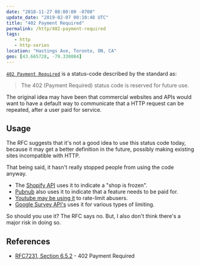 ```yaml
---
date: "2018-11-27 08:00:00 -0700"
update_date: "2019-02-07 00:10:48 UTC"
title: "402 Payment Required"
permalink: /http/402-payment-required
tags:
   - http
   - http-series
location: "Hastings Ave, Toronto, ON, CA"
geo: [43.665728, -79.330084]
---
```


[`402 Payment Required`][1] is a status-code described by the standard as:

> The 402 (Payment Required) status code is reserved for future use.

The original idea may have been that commercial websites and APIs would want
to have a default way to communicate that a HTTP request can be repeated,
after a user paid for service.


Usage
-----

The RFC suggests that it's not a good idea to use this status code today,
because it may get a better definition in the future, possibly making existing
sites incompatible with HTTP.

That being said, it hasn't really stopped people from using the code anyway.

* The [Shopify API][2] uses it to indicate a "shop is frozen".
* [Pubnub][3] also uses it to indicate that a feature needs to be paid for.
* [Youtube may be using it][4] to rate-limit abusers.
* [Google Survey API's][5] uses it for various types of limiting.

So should you use it? The RFC says no. But, I also don't think there's a major
risk in doing so.


References
----------

* [RFC7231, Section 6.5.2][1] - 402 Payment Required

[1]: https://tools.ietf.org/html/rfc7231#section-6.5.2 "402 Payment Required"
[2]: https://help.shopify.com/en/api/getting-started/response-status-codes
[3]: https://support.pubnub.com/support/solutions/articles/14000069039-why-am-i-getting-402-payment-required-response-in-my-javascript-app-
[4]: https://github.com/rg3/youtube-dl/blob/master/README.md#http-error-429-too-many-requests-or-402-payment-required
[5]: https://developers.google.com/surveys/v2/errors/core_errors#PAYMENT_REQUIRED
